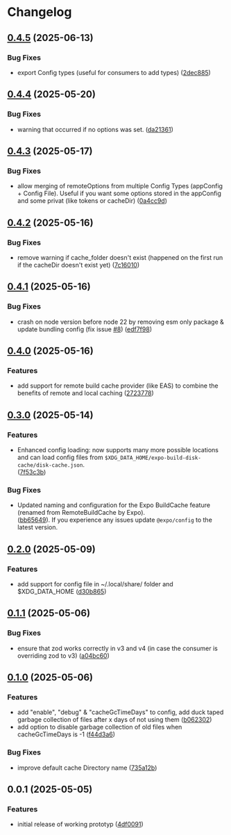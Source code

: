 # Changelog

## [0.4.5](https://github.com/WookieFPV/expo-build-disk-cache/compare/v0.4.4...v0.4.5) (2025-06-13)


### Bug Fixes

* export Config types (useful for consumers to add types) ([2dec885](https://github.com/WookieFPV/expo-build-disk-cache/commit/2dec885c08f9c2786e2c4a5cce95c620ca63a979))

## [0.4.4](https://github.com/WookieFPV/expo-build-disk-cache/compare/v0.4.3...v0.4.4) (2025-05-20)


### Bug Fixes

* warning that occurred if no options was set. ([da21361](https://github.com/WookieFPV/expo-build-disk-cache/commit/da213611f4939204fae3cd291c7e395281f1cbd6))

## [0.4.3](https://github.com/WookieFPV/expo-build-disk-cache/compare/v0.4.2...v0.4.3) (2025-05-17)


### Bug Fixes

* allow merging of remoteOptions from multiple Config Types (appConfig + Config File). Useful if you want some options stored in the appConfig and some privat (like tokens or cacheDir) ([0a4cc9d](https://github.com/WookieFPV/expo-build-disk-cache/commit/0a4cc9d0747c57bd9ca233745aaa89281bac754a))

## [0.4.2](https://github.com/WookieFPV/expo-build-disk-cache/compare/v0.4.1...v0.4.2) (2025-05-16)


### Bug Fixes

* remove warning if cache_folder doesn't exist (happened on the first run if the cacheDir doesn't exist yet) ([7c16010](https://github.com/WookieFPV/expo-build-disk-cache/commit/7c16010427b18fc2cf6127274d486d4db6f95a76))

## [0.4.1](https://github.com/WookieFPV/expo-build-disk-cache/compare/v0.4.0...v0.4.1) (2025-05-16)


### Bug Fixes

* crash on node version before node 22 by removing esm only package & update bundling config (fix issue [#8](https://github.com/WookieFPV/expo-build-disk-cache/issues/8)) ([edf7f98](https://github.com/WookieFPV/expo-build-disk-cache/commit/edf7f9895b497d5fff38fd022dd6b0c5fb8a8b02))

## [0.4.0](https://github.com/WookieFPV/expo-build-disk-cache/compare/v0.3.0...v0.4.0) (2025-05-16)


### Features

* add support for remote build cache provider (like EAS) to combine the benefits of remote and local caching ([2723778](https://github.com/WookieFPV/expo-build-disk-cache/commit/27237784b7f3b2a5352989161fb3eb64968d1d5a))

## [0.3.0](https://github.com/WookieFPV/expo-build-disk-cache/compare/v0.2.0...v0.3.0) (2025-05-14)


### Features

* Enhanced config loading: now supports many more possible locations and can load config files from `$XDG_DATA_HOME/expo-build-disk-cache/disk-cache.json`.  
  ([7f53c3b](https://github.com/WookieFPV/expo-build-disk-cache/commit/7f53c3b0d049a806786da7225a729a5f6d9fe4ed))

### Bug Fixes

* Updated naming and configuration for the Expo BuildCache feature (renamed from RemoteBuildCache by Expo).  
  ([bb65649](https://github.com/WookieFPV/expo-build-disk-cache/commit/bb6564918958d1abf7cee406e06b5e5ba06fd701)). If you experience any issues update `@expo/config` to the latest version.

## [0.2.0](https://github.com/WookieFPV/expo-build-disk-cache/compare/v0.1.1...v0.2.0) (2025-05-09)


### Features

* add support for config file in ~/.local/share/ folder and $XDG_DATA_HOME ([d30b865](https://github.com/WookieFPV/expo-build-disk-cache/commit/d30b86537133565f164b0b7ce4906d1b38d65194))

## [0.1.1](https://github.com/WookieFPV/expo-build-disk-cache/compare/v0.1.0...v0.1.1) (2025-05-06)


### Bug Fixes

* ensure that zod works correctly in v3 and v4 (in case the consumer is overriding zod to v3) ([a04bc60](https://github.com/WookieFPV/expo-build-disk-cache/commit/a04bc608fffe999200f6b2511bbb5dbe1b6c7926))

## [0.1.0](https://github.com/WookieFPV/expo-build-disk-cache/compare/v0.0.1...v0.1.0) (2025-05-06)


### Features

* add "enable", "debug" & "cacheGcTimeDays" to config, add duck taped garbage collection of files after x days of not using them ([b062302](https://github.com/WookieFPV/expo-build-disk-cache/commit/b062302094bd88e96cc8b78f0c939ec201fc5212))
* add option to disable garbage collection of old files when cacheGcTimeDays is -1 ([f44d3a6](https://github.com/WookieFPV/expo-build-disk-cache/commit/f44d3a6386d72521a8f68c74804f81d86bc5ba40))


### Bug Fixes

* improve default cache Directory name ([735a12b](https://github.com/WookieFPV/expo-build-disk-cache/commit/735a12b98e83aed5393bf003e03f1c2a6a243b38))

## 0.0.1 (2025-05-05)


### Features

* initial release of working prototyp ([4df0091](https://github.com/WookieFPV/expo-build-disk-cache/commit/4df0091cf0d61086a9e35839ec266a5ba208e5bb))
